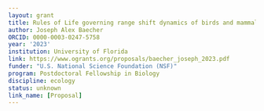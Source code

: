 ```yaml
---
layout: grant
title: Rules of Life governing range shift dynamics of birds and mammals
author: Joseph Alex Baecher
ORCID: 0000-0003-0247-5758
year: '2023'
institution: University of Florida
link: https://www.ogrants.org/proposals/baecher_joseph_2023.pdf
funder: "U.S. National Science Foundation (NSF)"
program: Postdoctoral Fellowship in Biology
discipline: ecology
status: unknown
link_name: [Proposal]
---
```


